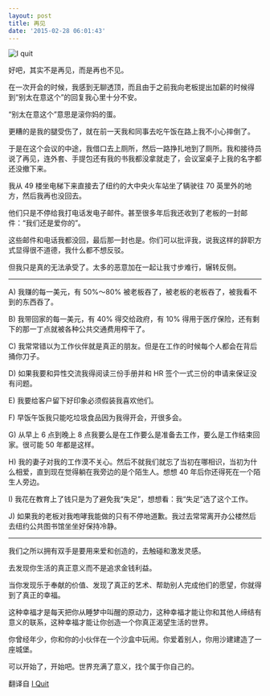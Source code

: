 ```yaml
---
layout: post
title: 再见
date: '2015-02-28 06:01:43'
---
```


![I quit](https://d262ilb51hltx0.cloudfront.net/max/800/1*C1iRDwMwfFPFs8vUCAmfkQ.jpeg)

好吧，其实不是再见，而是再也不见。

在一次开会的时候，我感到无聊透顶，而且由于之前我向老板提出加薪的时候得到“别太在意这个”的回复我心里十分不安。

“别太在意这个”意思是滚你妈的蛋。

更糟的是我的腿受伤了，就在前一天我和同事去吃午饭在路上我不小心摔倒了。

于是在这个会议的中途，我借口去上厕所，然后一路挣扎地到了厕所。我和接待员说了再见，连外套、手提包还有我的书我都没拿就走了，会议室桌子上我的名字都还没撤下来。

我从 49 楼坐电梯下来直接去了纽约的大中央火车站坐了辆驶往 70 英里外的地方，然后我再也没回去。

他们只是不停给我打电话发电子邮件。甚至很多年后我还收到了老板的一封邮件：“我们还是爱你的”。

这些邮件和电话我都没回，最后那一封也是。你们可以批评我，说我这样的辞职方式显得很不道德，我什么都不想反驳。

但我只是真的无法承受了。太多的恶意加在一起让我寸步难行，辗转反侧。

---

A) 我赚的每一美元，有 50%～80% 被老板吞了，被老板的老板吞了，被我看不到的东西吞了。

B) 我带回家的每一美元，有 40% 得交给政府，有 10% 得用于医疗保险，还有剩下的那一丁点就被各种公共交通费用榨干了。

C) 我常常错以为工作伙伴就是真正的朋友。但是在工作的时候每个人都会在背后捅你刀子。

D) 如果我要和异性交流我得阅读三份手册并和 HR 签个一式三份的申请来保证没有问题。

E) 我要给客户留下好印象必须假装我喜欢他们。

F) 早饭午饭我只能吃垃圾食品因为我得开会，开很多会。

G) 从早上 6 点到晚上 8 点我要么是在工作要么是准备去工作，要么是工作结束回家。很可能 50 年都是这样。

H) 我的妻子对我的工作漠不关心。然后不就我们就忘了当初在哪相识，当初为什么相爱，直到现在觉得躺在我旁边的是个陌生人。想想 40 年后你还得死在一个陌生人旁边。

I) 我花在教育上了钱只是为了避免我“失足”，想想看：我“失足”选了这个工作。

J) 如果我的老板对我咆哮我能做的只有不停地道歉。我过去常常离开办公楼然后去纽约公共图书馆坐坐好保持冷静。

---

我们之所以拥有双手是要用来爱和创造的，去触碰和激发灵感。

去发现你生活的真正意义而不是追求金钱利益。

当你发现乐于奉献的价值、发现了真正的艺术、帮助别人完成他们的愿望，你就得到了真正的幸福。

这种幸福才是每天把你从睡梦中叫醒的原动力，这种幸福才能让你和其他人缔结有意义的联系，这种幸福才能让你创造一个你真正渴望生活的世界。

你曾经年少，你和你的小伙伴在一个沙盒中玩闹。你爱着别人，你用沙建建造了一座城堡。

可以开始了，开始吧。世界充满了意义，找个属于你自己的。

翻译自 [I Quit](https://medium.com/life-learning/i-quit-c975aac36408)
